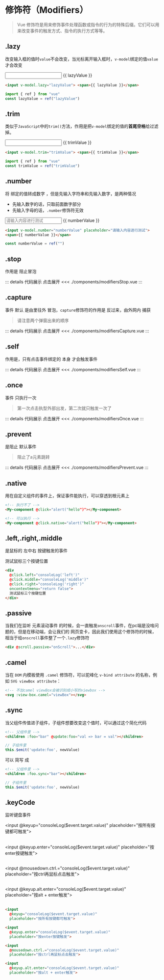 # 修饰符（Modifiers）

> Vue 修饰符是用来修饰事件处理函数或指令的行为的特殊后缀。它们可以用来改变事件的触发方式、指令的执行方式等等。

<script setup>
import { ref } from "vue"
import modifiersStop from "./components/modifiersStop.vue"
import modifiersCapture from "./components/modifiersCapture.vue"
import modifiersSelf from "./components/modifiersSelf.vue"
import modifiersOnce from "./components/modifiersOnce.vue"
import modifiersPrevent from "./components/modifiersPrevent.vue"
import { ElNotification } from "element-plus"

const lazyValue = ref("lazyValue")
const trimValue = ref("    trim  Value    ")
const numberValue = ref("")
const consoleLog = (text) => {
  ElNotification({
    type: "success",
    message: text,
    offset: 40,
    duration: 2000,
  });
}
</script>

## .lazy

改变输入框的值时`value`不会改变，当光标离开输入框时，`v-model`绑定的值`value`才会改变

<input v-model.lazy="lazyValue"> <span>{{ lazyValue }}</span>

``` html
<input v-model.lazy="lazyValue"> <span>{{ lazyValue }}</span>
```

``` javascript
import { ref } from "vue"
const lazyValue = ref("lazyValue")
```

## .trim

类似于`JavaScript`中的`trim()`方法，作用是把`v-model`绑定的值的**首尾空格**给过滤掉。

<input v-model.trim="trimValue"> <span>{{ trimValue }}</span>

``` html
<input v-model.trim="trimValue"> <span>{{ trimValue }}</span>
```

``` javascript
import { ref } from "vue"
const trimValue = ref("trimValue")
```

## .number 

将 <TText type="success">绑定的值转成数字</TText> ，但是先输入字符串和先输入数字，是两种情况

- 先输入数字的话，只取前面数字部分
- 先输入字母的话，`.number`修饰符无效
  
<input v-model.number="numberValue" placeholder="请输入内容进行测试"> <span>{{ numberValue }}</span>

``` html
<input v-model.number="numberValue" placeholder="请输入内容进行测试"> 
<span>{{ numberValue }}</span>
```
``` javascript
const numberValue = ref("")
```

## .stop

作用是 <TText type="danger">阻止冒泡</TText>

<modifiersStop></modifiersStop>

::: details 代码展示 点击展开
<<< ./components/modifiersStop.vue
:::

## .capture

事件 <TText type="success">默认</TText> 是由里往外 <TText type="danger">冒泡</TText>，`capture`修饰符的作用是 <TText type="warning">反过来</TText>，由外网内 <TText type="danger">捕获</TText>

> 请注意两个弹窗出来的顺序

<modifiersCapture></modifiersCapture>


::: details 代码展示 点击展开
<<< ./components/modifiersCapture.vue
:::

## .self

作用是，只有点击事件绑定的 <TText type="danger">本身</TText> 才会触发事件

<modifiersSelf></modifiersSelf>


::: details 代码展示 点击展开
<<< ./components/modifiersSelf.vue
:::

## .once

事件 <TText type="danger">只执行一次</TText>

> 第一次点击执型外部出发，第二次就只触发一次了

<modifiersOnce></modifiersOnce>


::: details 代码展示 点击展开
<<< ./components/modifiersOnce.vue
:::

## .prevent

是阻止 <TText type="danger">默认事件</TText>

> 阻止了a元素跳转

<modifiersPrevent></modifiersPrevent>

::: details 代码展示 点击展开
<<< ./components/modifiersPrevent.vue
:::

## .native

用在自定义组件的事件上，保证事件能执行，可以穿透到根元素上

``` html
<!-- 执行不了 -->
<My-component @click="alert("hello")"></My-component>

<!-- 可以执行 -->
<My-component @click.native="alert("hello")"></My-component>
```

## .left,.right,.middle

是鼠标的 <TText type="danger">左中右</TText> 按键触发的事件

<style module>
  .box {
    display:inline-block;
    padding:8px;
    background-color:var(--jk-color-purple)
  }
</style>

<div :class="[$style.box]" 
  @click.left="consoleLog('left')" 
  @click.middle="consoleLog('middle')"
  @click.right="consoleLog('right')" 
  oncontextmenu="return false">
  测试鼠标三个按键位置
</div>

``` html
<div
  @click.left="consoleLog('left')" 
  @click.middle="consoleLog('middle')"
  @click.right="consoleLog('right')" 
  oncontextmenu="return false">
  测试鼠标三个按键位置
</div>
```

## .passive

当我们在监听 <TText type="success">元素滚动事件</TText> 的时候，会一直触发`onscroll`事件，在pc端是没啥问题的，但是在移动端，会让我们的 <TText type="danger">网页变卡</TText>，因此我们使用这个修饰符的时候，相当于给`onscroll`事件整了一个`.lazy`修饰符

``` html
<div @scroll.passive="onScroll">...</div>
```

## .camel

当在 `DOM` 内模板使用 `.camel` 修饰符，可以驼峰化 `v-bind attribute` 的名称，例如 `SVG viewBox attribute`：

``` html
<!-- 不加camel viewBox会被识别成小写的viewbox -->
<svg :view-box.camel="viewBox"></svg>
```

## .sync

当父组件传值进子组件，子组件想要改变这个值时，可以通过这个简化代码

``` html
<!-- 父组件里 -->
<children :foo="bar" @update:foo="val => bar = val"></children>
```
``` javascript
// 子组件里
this.$emit('update:foo', newValue)
```

可以 <TText type="success">简写</TText> 成 

``` html
<!-- 父组件里 -->
<children :foo.sync="bar"></children>
```
``` javascript
// 子组件里
this.$emit('update:foo', newValue)
```

## .keyCode

监听键盘事件

<input @keyup="consoleLog($event.target.value)" placeholder="按所有按键都可触发"> <br></br>

<input @keyup.enter="consoleLog($event.target.value)" placeholder="按enter按键触发"> <br></br>

<input @mousedown.ctrl.="consoleLog($event.target.value)" placeholder="按ctrl再鼠标点击触发"> <br></br>

<input @keyup.alt.enter="consoleLog($event.target.value)" placeholder="按alt + enter触发"> <br></br>

``` html
<input 
  @keyup="consoleLog($event.target.value)" 
  placeholder="按所有按键都可触发">

<input 
  @keyup.enter="consoleLog($event.target.value)" 
  placeholder="按enter按键触发">

<input 
  @mousedown.ctrl.="consoleLog($event.target.value)" 
  placeholder="按ctrl再鼠标点击触发">

<input 
  @keyup.alt.enter="consoleLog($event.target.value)" 
  placeholder="按alt + enter触发">
```
